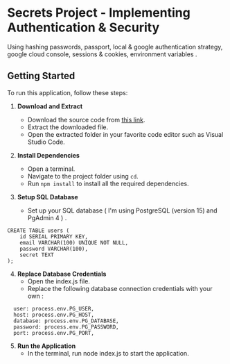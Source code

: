 # Secrets Project - Implementing Authentication & Security

Using hashing passwords, passport, local & google authentication strategy, google cloud console, sessions & cookies, environment variables . 

## Getting Started

To run this application, follow these steps:

1. **Download and Extract**
   - Download the source code from [this link](https://github.com/Gaurav-Sharma-2002/Secrets-Project/archive/refs/heads/main.zip).
   - Extract the downloaded file.
   - Open the extracted folder in your favorite code editor such as Visual Studio Code.

2. **Install Dependencies**
   - Open a terminal.
   - Navigate to the project folder using `cd`.
   - Run `npm install` to install all the required dependencies.

3. **Setup SQL Database**
   - Set up your SQL database ( I'm using PostgreSQL (version 15) and PgAdmin 4 ) .
```
CREATE TABLE users (
    id SERIAL PRIMARY KEY,
    email VARCHAR(100) UNIQUE NOT NULL,
    password VARCHAR(100),
    secret TEXT
);
```

4. **Replace Database Credentials**
    - Open the index.js file.
    - Replace the following database connection credentials with your own :
```
  user: process.env.PG_USER,
  host: process.env.PG_HOST,
  database: process.env.PG_DATABASE,
  password: process.env.PG_PASSWORD,
  port: process.env.PG_PORT,
```

5. **Run the Application**
   - In the terminal, run node index.js to start the application.


